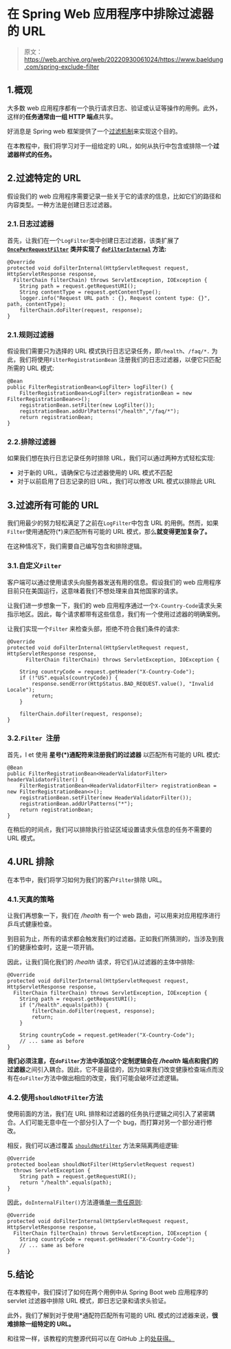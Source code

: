 # 在 Spring Web 应用程序中排除过滤器的 URL

> 原文：<https://web.archive.org/web/20220930061024/https://www.baeldung.com/spring-exclude-filter>

## 1.概观

大多数 web 应用程序都有一个执行请求日志、验证或认证等操作的用例。此外，这样的**任务通常由一组 HTTP 端点**共享。

好消息是 Spring web 框架提供了一个[过滤机制](https://web.archive.org/web/20221115050032/https://docs.spring.io/spring-framework/docs/current/javadoc-api/org/springframework/web/filter/package-summary.html)来实现这个目的。

在本教程中，我们将学习对于一组给定的 URL，如何从执行中包含或排除一个**过滤器样式的任务。**

## 2.过滤特定的 URL

假设我们的 web 应用程序需要记录一些关于它的请求的信息，比如它们的路径和内容类型。一种方法是创建日志过滤器。

### 2.1.日志过滤器

首先，让我们在一个`LogFilter`类中创建日志过滤器，该类扩展了 **[`OncePerRequestFilter`](https://web.archive.org/web/20221115050032/https://docs.spring.io/spring-framework/docs/current/javadoc-api/org/springframework/web/filter/OncePerRequestFilter.html) 类并实现了 [`doFilterInternal`](https://web.archive.org/web/20221115050032/https://docs.spring.io/spring-framework/docs/current/javadoc-api/org/springframework/web/filter/OncePerRequestFilter.html#doFilterInternal-javax.servlet.http.HttpServletRequest-javax.servlet.http.HttpServletResponse-javax.servlet.FilterChain-) 方法:**

```
@Override
protected void doFilterInternal(HttpServletRequest request, HttpServletResponse response,
  FilterChain filterChain) throws ServletException, IOException {
    String path = request.getRequestURI();
    String contentType = request.getContentType();
    logger.info("Request URL path : {}, Request content type: {}", path, contentType);
    filterChain.doFilter(request, response);
}
```

### 2.1.规则过滤器

假设我们需要只为选择的 URL 模式执行日志记录任务，即`/health`、`/faq/*.` 为此，我们将使用`FilterRegistrationBean` 注册我们的日志过滤器，以便它只匹配所需的 URL 模式:

```
@Bean
public FilterRegistrationBean<LogFilter> logFilter() {
    FilterRegistrationBean<LogFilter> registrationBean = new FilterRegistrationBean<>();
    registrationBean.setFilter(new LogFilter());
    registrationBean.addUrlPatterns("/health","/faq/*");
    return registrationBean;
}
```

### 2.2.排除过滤器

如果我们想在执行日志记录任务时排除 URL，我们可以通过两种方式轻松实现:

*   对于新的 URL，请确保它与过滤器使用的 URL 模式不匹配
*   对于以前启用了日志记录的旧 URL，我们可以修改 URL 模式以排除此 URL

## 3.过滤所有可能的 URL

我们用最少的努力轻松满足了之前在`LogFilter`中包含 URL 的用例。然而，如果`Filter`使用通配符(*)来匹配所有可能的 URL 模式，那么**就变得更加复杂了。**

在这种情况下，我们需要自己编写包含和排除逻辑。

### 3.1.自定义`Filter`

客户端可以通过使用请求头向服务器发送有用的信息。假设我们的 web 应用程序目前只在美国运行，这意味着我们不想处理来自其他国家的请求。

让我们进一步想象一下，我们的 web 应用程序通过一个`X-Country-Code`请求头来指示地区。因此，每个请求都带有这些信息，我们有一个使用过滤器的明确案例。

让我们实现一个`Filter` 来检查头部，拒绝不符合我们条件的请求:

```
@Override
protected void doFilterInternal(HttpServletRequest request, HttpServletResponse response,
      FilterChain filterChain) throws ServletException, IOException {

    String countryCode = request.getHeader("X-Country-Code");
    if (!"US".equals(countryCode)) {
        response.sendError(HttpStatus.BAD_REQUEST.value(), "Invalid Locale");
        return;
    }

    filterChain.doFilter(request, response);
}
```

### 3.2.`Filter `注册

首先，l et 使用 **星号(*)通配符来注册我们的过滤器** 以匹配所有可能的 URL 模式:

```
@Bean
public FilterRegistrationBean<HeaderValidatorFilter> headerValidatorFilter() {
    FilterRegistrationBean<HeaderValidatorFilter> registrationBean = new FilterRegistrationBean<>();
    registrationBean.setFilter(new HeaderValidatorFilter());
    registrationBean.addUrlPatterns("*");
    return registrationBean;
} 
```

在稍后的时间点，我们可以排除执行验证区域设置请求头信息的任务不需要的 URL 模式。

## 4.URL 排除

在本节中，我们将学习如何为我们的客户`Filter`排除 URL。

### 4.1.天真的策略

让我们再想象一下，我们在 */health* 有一个 web 路由，可以用来对应用程序进行乒乓式健康检查。

到目前为止，所有的请求都会触发我们的过滤器。正如我们所猜测的，当涉及到我们的健康检查时，这是一项开销。

因此，让我们简化我们的 */health* 请求，将它们从过滤器的主体中排除:

```
@Override
protected void doFilterInternal(HttpServletRequest request, HttpServletResponse response,
  FilterChain filterChain) throws ServletException, IOException {
    String path = request.getRequestURI();
    if ("/health".equals(path)) {
    	filterChain.doFilter(request, response);
    	return;
    }

    String countryCode = request.getHeader("X-Country-Code");
    // ... same as before
}
```

**我们必须注意，在`doFilter`方法中添加这个定制逻辑会在 */health* 端点和我们的过滤器**之间引入耦合。因此，它不是最佳的，因为如果我们改变健康检查端点而没有在`doFilter`方法中做出相应的改变，我们可能会破坏过滤逻辑。

### 4.2.使用`shouldNotFilter`方法

使用前面的方法，我们在 URL 排除和过滤器的任务执行逻辑之间引入了紧密耦合。人们可能无意中在一个部分引入了一个 bug，而打算对另一个部分进行修改。

相反，我们可以通过覆盖 [`shouldNotFilter`](https://web.archive.org/web/20221115050032/https://docs.spring.io/spring-framework/docs/current/javadoc-api/org/springframework/web/filter/OncePerRequestFilter.html#shouldNotFilter-javax.servlet.http.HttpServletRequest-) 方法来隔离两组逻辑:

```
@Override
protected boolean shouldNotFilter(HttpServletRequest request)
  throws ServletException {
    String path = request.getRequestURI();
    return "/health".equals(path);
}
```

因此，`doInternalFilter()`方法遵循[单一责任原则](https://web.archive.org/web/20221115050032/https://baeldung.com/solid-principles#s):

```
@Override
protected void doFilterInternal(HttpServletRequest request, HttpServletResponse response,
  FilterChain filterChain) throws ServletException, IOException {
    String countryCode = request.getHeader("X-Country-Code");
    // ... same as before
}
```

## 5.结论

在本教程中，我们探讨了如何在两个用例中从 Spring Boot web 应用程序的 servlet 过滤器中排除 URL 模式，即日志记录和请求头验证。

此外，我们了解到对于使用*通配符匹配所有可能的 URL 模式的过滤器来说，**很难排除一组特定的 URL。**

和往常一样，该教程的完整源代码可以在 GitHub 上的[处获得。](https://web.archive.org/web/20221115050032/https://github.com/eugenp/tutorials/tree/master/spring-web-modules/spring-web-url)